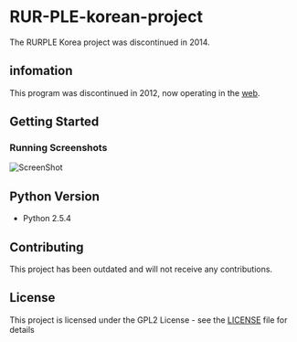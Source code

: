 # RUR-PLE-korean-project

The RURPLE Korea project was discontinued in 2014.

## infomation

This program was discontinued in 2012,
now operating in the [web](http://reeborg.ca).

## Getting Started
### Running Screenshots

![ScreenShot](https://github.com/minwook-shin/RUR-PLE-korean-project/blob/master/screenshot.JPG)

## Python Version

* Python 2.5.4

## Contributing

This project has been outdated and will not receive any contributions.

## License

This project is licensed under the GPL2 License - see the [LICENSE]( 
LICENSE) file for details